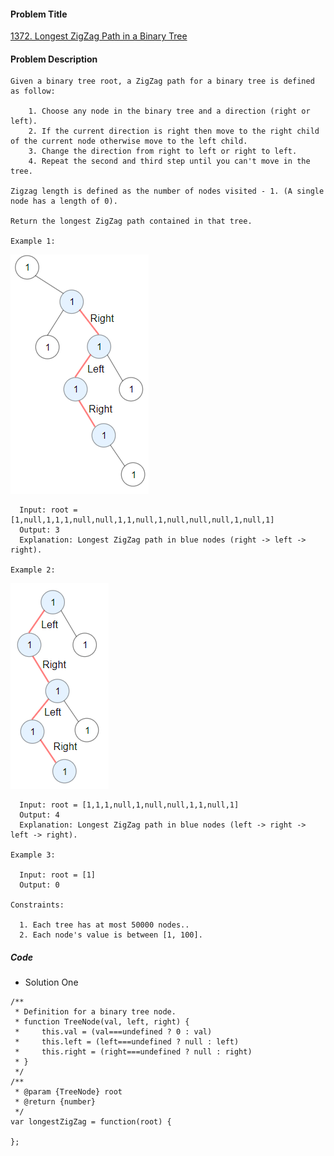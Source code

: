 #### Problem Title
[1372. Longest ZigZag Path in a Binary Tree](https://leetcode.com/problems/longest-zigzag-path-in-a-binary-tree/)
#### Problem Description
```
Given a binary tree root, a ZigZag path for a binary tree is defined as follow:

    1. Choose any node in the binary tree and a direction (right or left).
    2. If the current direction is right then move to the right child of the current node otherwise move to the left child.
    3. Change the direction from right to left or right to left.
    4. Repeat the second and third step until you can't move in the tree.

Zigzag length is defined as the number of nodes visited - 1. (A single node has a length of 0).

Return the longest ZigZag path contained in that tree.

Example 1:
```
![1](../../assets/tree/2021-01-28/1.png)
```
  Input: root = [1,null,1,1,1,null,null,1,1,null,1,null,null,null,1,null,1]
  Output: 3
  Explanation: Longest ZigZag path in blue nodes (right -> left -> right).

Example 2:
```
![1](../../assets/tree/2021-01-28/2.png)
```
  Input: root = [1,1,1,null,1,null,null,1,1,null,1]
  Output: 4
  Explanation: Longest ZigZag path in blue nodes (left -> right -> left -> right).

Example 3:

  Input: root = [1]
  Output: 0

Constraints:

  1. Each tree has at most 50000 nodes..
  2. Each node's value is between [1, 100].
```
##### Code

- Solution One
```
/**
 * Definition for a binary tree node.
 * function TreeNode(val, left, right) {
 *     this.val = (val===undefined ? 0 : val)
 *     this.left = (left===undefined ? null : left)
 *     this.right = (right===undefined ? null : right)
 * }
 */
/**
 * @param {TreeNode} root
 * @return {number}
 */
var longestZigZag = function(root) {
    
};
```
